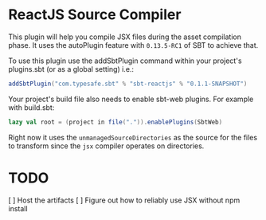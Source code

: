 # ReactJS Source Compiler

This plugin will help you compile JSX files during the asset compilation phase.
It uses the autoPlugin feature with `0.13.5-RC1` of SBT to achieve that.

To use this plugin use the addSbtPlugin command within your project's
plugins.sbt (or as a global setting) i.e.:

```scala
addSbtPlugin("com.typesafe.sbt" % "sbt-reactjs" % "0.1.1-SNAPSHOT")
```

Your project's build file also needs to enable sbt-web plugins. For example with build.sbt:

```scala
lazy val root = (project in file(".")).enablePlugins(SbtWeb)
```

Right now it uses the `unmanagedSourceDirectories` as the source for the files
to transform since the `jsx` compiler operates on directories.

# TODO

[ ] Host the artifacts
[ ] Figure out how to reliably use JSX without npm install


